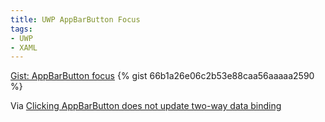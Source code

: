 ```yaml
---
title: UWP AppBarButton Focus
tags:
- UWP
- XAML
---
```

<noscript>
  <a href="https://gist.github.com/66b1a26e06c2b53e88caa56aaaaa2590">Gist: AppBarButton focus</a>
</noscript>
{% gist 66b1a26e06c2b53e88caa56aaaaa2590 %}

Via [Clicking AppBarButton does not update two-way data binding](https://social.msdn.microsoft.com/Forums/azure/en-US/2bbfd951-5d8a-4ca5-bd5b-43acdef51bab/uwpc-clicking-appbarbutton-does-not-update-twoway-data-binidng?forum=wpdevelop)
